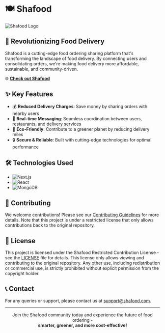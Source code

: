 # 🍽️ Shafood

![Shafood Logo](https://your-logo-url-here.com/logo.png)

## 🚀 Revolutionizing Food Delivery

Shafood is a cutting-edge food ordering sharing platform that's transforming the landscape of food delivery. By connecting users and consolidating orders, we're making food delivery more affordable, sustainable, and community-driven.

🌐 **[Check out Shafood](https://freeshafood.vercel.app/)**

## ✨ Key Features

- 💰 **Reduced Delivery Charges**: Save money by sharing orders with nearby users
- 💬 **Real-time Messaging**: Seamless coordination between users, restaurants, and delivery services
- 🌿 **Eco-Friendly**: Contribute to a greener planet by reducing delivery miles
- 🔒 **Secure & Reliable**: Built with cutting-edge technologies for optimal performance

## 🛠️ Technologies Used

- ![Next.js](https://img.shields.io/badge/Next.js-000000?style=for-the-badge&logo=next.js&logoColor=white)
- ![React](https://img.shields.io/badge/React-20232A?style=for-the-badge&logo=react&logoColor=61DAFB)
- ![MongoDB](https://img.shields.io/badge/MongoDB-4EA94B?style=for-the-badge&logo=mongodb&logoColor=white)

## 🤝 Contributing

We welcome contributions! Please see our [Contributing Guidelines](CONTRIBUTING.md) for more details. Note that this project is under a restricted license that only allows contributions back to the original repository.

## 📜 License

This project is licensed under the Shafood Restricted Contribution License - see the [LICENSE](LICENSE) file for details. This license only allows viewing and contributing to the original repository. Any other use, including redistribution or commercial use, is strictly prohibited without explicit permission from the copyright holder.

## 📞 Contact

For any queries or support, please contact us at [support@shafood.com](mailto:support@shafood.online).

---

<p align="center">
  Join the Shafood community today and experience the future of food ordering - 
  <br>
  <strong>smarter, greener, and more cost-effective!</strong>
</p>
